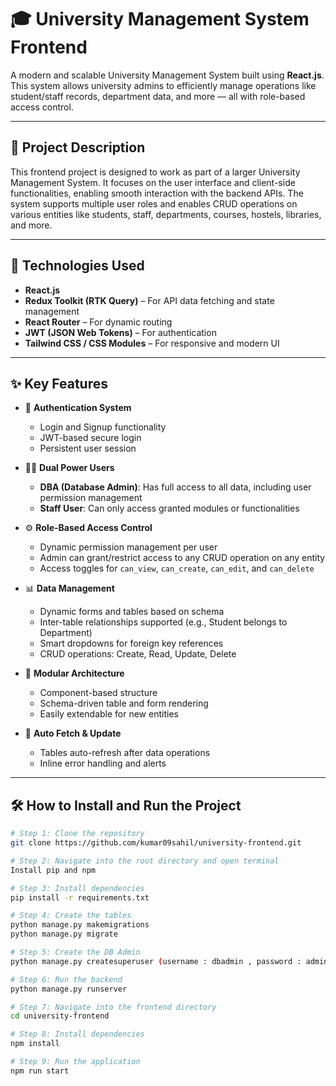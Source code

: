 # 🎓 University Management System Frontend

A modern and scalable University Management System built using **React.js**. This system allows university admins to efficiently manage operations like student/staff records, department data, and more — all with role-based access control.

---

## 📌 Project Description

This frontend project is designed to work as part of a larger University Management System. It focuses on the user interface and client-side functionalities, enabling smooth interaction with the backend APIs. The system supports multiple user roles and enables CRUD operations on various entities like students, staff, departments, courses, hostels, libraries, and more.

---

## 🚀 Technologies Used

- **React.js**
- **Redux Toolkit (RTK Query)** – For API data fetching and state management
- **React Router** – For dynamic routing
- **JWT (JSON Web Tokens)** – For authentication
- **Tailwind CSS / CSS Modules** – For responsive and modern UI
  
---

## ✨ Key Features

- 🔐 **Authentication System**
  - Login and Signup functionality
  - JWT-based secure login
  - Persistent user session

- 🧑‍💼 **Dual Power Users**
  - **DBA (Database Admin)**: Has full access to all data, including user permission management
  - **Staff User**: Can only access granted modules or functionalities

- ⚙️ **Role-Based Access Control**
  - Dynamic permission management per user
  - Admin can grant/restrict access to any CRUD operation on any entity
  - Access toggles for `can_view`, `can_create`, `can_edit`, and `can_delete`

- 📊 **Data Management**
  - Dynamic forms and tables based on schema
  - Inter-table relationships supported (e.g., Student belongs to Department)
  - Smart dropdowns for foreign key references
  - CRUD operations: Create, Read, Update, Delete

- 🧩 **Modular Architecture**
  - Component-based structure
  - Schema-driven table and form rendering
  - Easily extendable for new entities

- 🔄 **Auto Fetch & Update**
  - Tables auto-refresh after data operations
  - Inline error handling and alerts

---

## 🛠️ How to Install and Run the Project

```bash
# Step 1: Clone the repository
git clone https://github.com/kumar09sahil/university-frontend.git

# Step 2: Navigate into the root directory and open terminal
Install pip and npm

# Step 3: Install dependencies
pip install -r requirements.txt

# Step 4: Create the tables
python manage.py makemigrations
python manage.py migrate

# Step 5: Create the DB Admin
python manage.py createsuperuser (username : dbadmin , password : admin123)

# Step 6: Run the backend 
python manage.py runserver

# Step 7: Navigate into the frontend directory
cd university-frontend

# Step 8: Install dependencies
npm install

# Step 9: Run the application
npm run start
